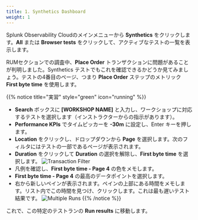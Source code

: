 ```yaml
---
title: 1. Synthetics Dashboard
weight: 1
---
```


Splunk Observability Cloudのメインメニューから **Synthetics** をクリックします。**All** または **Browser tests** をクリックして、アクティブなテストの一覧を表示します。

RUMセクションでの調査中、**Place Order** トランザクションに問題があることが判明しました。Synthetics テストでもこれを確認できるかどうか見てみましょう。テストの4番目のページ、つまり **Place Order** ステップのメトリック **First byte time** を使用します。

{{% notice title="実習" style="green" icon="running" %}}

* **Search** ボックスに **[WORKSHOP NAME]** と入力し、ワークショップに対応するテストを選択します（インストラクターからの指示があります）。
* **Performance KPIs** でタイムピッカーを **-30m** に設定し、Enter キーを押します。
* **Location** をクリックし、ドロップダウンから **Page** を選択します。次のフィルタにはテストの一部であるページが表示されます。
* **Duration** をクリックして **Duration** の選択を解除し、**First byte time** を選択します。
  ![Transaction Filter](../images/synthetics-transaction-filter.png)
* 凡例を確認し、**First byte time - Page 4** の色をメモします。
* **First byte time - Page 4** の最高のデータポイントを選択します。
* 右から新しいペインが表示されます。ペインの上部にある時間をメモします。リスト内でこの時間を見つけ、クリックします。これは最も遅いテスト結果です。
  ![Multiple Runs](../images/synthetics-multiple-runs.png)
{{% /notice %}}

これで、この特定のテストランの **Run results** に移動します。
